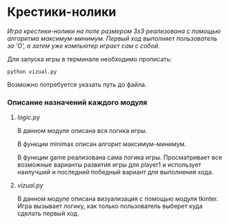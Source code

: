 # Крестики-нолики

_Игра крестики-нолики на поле размером 3х3 реализована с помощью алгоритма максимум-минимум. Первый ход выполняет 
пользователь за 'O', а затем уже компьютер играет сам с собой._

Для запуска игры в терминале необходимо прописать:

```python vizual.py```

Возможно потребуется указать путь до файла.

### Описание назначений каждого модуля

1. _logic.py_
    
   В данном модуле описана вся логика игры. 

   В функции minimax описан алгорит максимум-минимум.
   
   В функции game реализована сама логика игры. Просматривает все возможные варианты развития игры для player1 и 
использует наилучший и последний победный вариант для выполнения хода.

2. _vizual.py_

    В данном модуле описана визуализация с помощью модуля tkinter. Игра вызывает логику, как только пользователь выберет
куда сделать первый ход.
